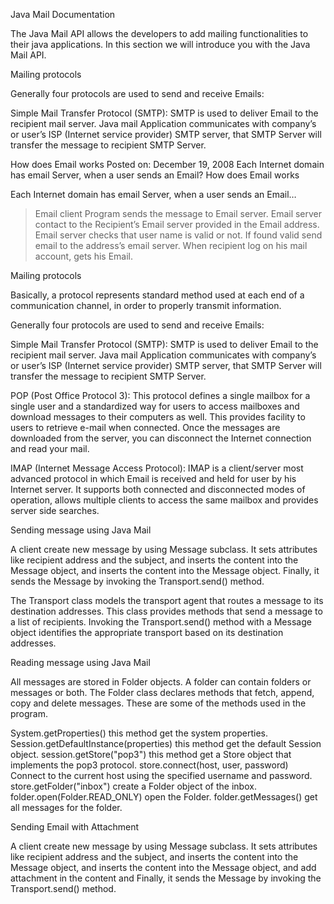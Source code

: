 Java Mail Documentation

The Java Mail API allows the developers to add mailing functionalities to their java applications. In this section we will introduce you with the Java Mail API.


Mailing protocols

Generally four protocols are used to send and receive Emails:

Simple Mail Transfer Protocol (SMTP):
SMTP is used to deliver Email to the recipient mail server. Java mail Application communicates with company’s or user’s ISP (Internet service provider) SMTP server, that SMTP Server will transfer the message to recipient SMTP Server.


How does Email works
Posted on: December 19, 2008
Each Internet domain has email Server, when a user sends an Email?
How does Email works



Each Internet domain has email Server, when a user sends an Email…

> Email client Program sends the message to Email server.
> Email server contact to the Recipient’s Email server provided in the Email address.
> Email server checks that user name is valid or not.
> If found valid send email to the address’s email server.
> When recipient log on his mail account, gets his Email.

Mailing protocols

Basically, a protocol represents standard method used at each end of a communication channel, in order to properly transmit information.

Generally four protocols are used to send and receive Emails:

Simple Mail Transfer Protocol (SMTP):
SMTP is used to deliver Email to the recipient mail server. Java mail Application communicates with company’s or user’s ISP (Internet service provider) SMTP server, that SMTP Server will transfer the message to recipient SMTP Server.

POP (Post Office Protocol 3):
This protocol defines a single mailbox for a single user and a standardized way for users to access mailboxes and download messages to their computers as well. This provides facility to users to retrieve e-mail when connected. Once the messages are downloaded from the server, you can disconnect the Internet connection and read your mail.

IMAP (Internet Message Access Protocol):
IMAP is a client/server most advanced protocol in which Email is received and held for user by his Internet server. It supports both connected and disconnected modes of operation, allows multiple clients to access the same mailbox and provides server side searches.



Sending message using Java Mail

A client create new message by using Message subclass. It sets attributes like recipient address and the subject, and inserts the content into the Message object, and inserts the content into the Message object. Finally, it sends the Message by invoking the Transport.send() method.

The Transport class models the transport agent that routes a message to its destination addresses. This class provides methods that send a message to a list of recipients. Invoking the Transport.send() method with a Message object identifies the appropriate transport based on its destination addresses.

Reading message using Java Mail


All messages are stored in Folder objects. A folder can contain folders or messages or both. The Folder class declares methods that fetch, append, copy and delete messages. These are some of the methods used in the program.

System.getProperties() this method get the  system properties.
Session.getDefaultInstance(properties) this method get the default Session object.
session.getStore("pop3") this method get a Store object that implements the pop3 protocol.
store.connect(host, user, password) Connect to the current host using the specified username and password.
store.getFolder("inbox") create a Folder object of the inbox.
folder.open(Folder.READ\_ONLY) open the Folder.
folder.getMessages() get all messages for the folder.


Sending Email with Attachment

A client create new message by using Message subclass. It sets attributes like recipient address and the subject, and inserts the content into the Message object, and inserts the content into the Message object, and add attachment in the content and Finally, it sends the Message by invoking the Transport.send() method.